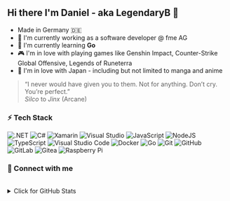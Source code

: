 ## Hi there I'm Daniel - aka LegendaryB 👋

- Made in Germany 🇩🇪
- 🏢 I'm currently working as a software developer @ fme AG
- 🌱 I'm currently learning **Go**
- 🎮 I'm in love with playing games like Genshin Impact, Counter-Strike Global Offensive, Legends of Runeterra
- 🗻 I'm in love with Japan - including but not limited to manga and anime  

> “I never would have given you to them. Not for anything. Don’t cry. You’re perfect.”  
> *Silco* to *Jinx* (Arcane)

### ⚡ Tech Stack
![.NET](https://img.shields.io/badge/.NET-5C2D91?style=for-the-badge&logo=.net&logoColor=white)
![C#](https://img.shields.io/badge/c%23-%23239120.svg?style=for-the-badge&logo=c-sharp&logoColor=white)
![Xamarin](https://img.shields.io/badge/Xamarin-3199DC?style=for-the-badge&logo=xamarin&logoColor=white)
![Visual Studio](https://img.shields.io/badge/Visual%20Studio-5C2D91.svg?style=for-the-badge&logo=visual-studio&logoColor=white)
![JavaScript](https://img.shields.io/badge/javascript-%23323330.svg?style=for-the-badge&logo=javascript&logoColor=%23F7DF1E)
![NodeJS](https://img.shields.io/badge/node.js-6DA55F?style=for-the-badge&logo=node.js&logoColor=white)
![TypeScript](https://img.shields.io/badge/typescript-%23007ACC.svg?style=for-the-badge&logo=typescript&logoColor=white)
![Visual Studio Code](https://img.shields.io/badge/Visual%20Studio%20Code-0078d7.svg?style=for-the-badge&logo=visual-studio-code&logoColor=white)
![Docker](https://img.shields.io/badge/docker-%230db7ed.svg?style=for-the-badge&logo=docker&logoColor=white)
![Go](https://img.shields.io/badge/go-%2300ADD8.svg?style=for-the-badge&logo=go&logoColor=white)
![Git](https://img.shields.io/badge/git-%23F05033.svg?style=for-the-badge&logo=git&logoColor=white)
![GitHub](https://img.shields.io/badge/github-%23121011.svg?style=for-the-badge&logo=github&logoColor=white)
![GitLab](https://img.shields.io/badge/gitlab-%23181717.svg?style=for-the-badge&logo=gitlab&logoColor=white)
![Gitea](https://img.shields.io/badge/Gitea-34495E?style=for-the-badge&logo=gitea&logoColor=5D9425)
![Raspberry Pi](https://img.shields.io/badge/-RaspberryPi-C51A4A?style=for-the-badge&logo=Raspberry-Pi)

### 💬 Connect with me 

<br>
<details>
<summary>Click for GitHub Stats</summary>
<p align="center">
    <img src="https://github-readme-stats.vercel.app/api?username=LegendaryB&&show_icons=true&theme=vue"/>
    <br>
    <img alt = "Top Language" src="https://github-readme-stats.vercel.app/api/top-langs/?username=LegendaryB&hide=html,&hide_border=true&title_color=5391FE&text_color=555"
</p>
</details>
